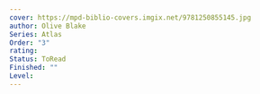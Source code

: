 ```yaml
---
cover: https://mpd-biblio-covers.imgix.net/9781250855145.jpg
author: Olive Blake
Series: Atlas
Order: "3"
rating: 
Status: ToRead
Finished: ""
Level:
---
```








